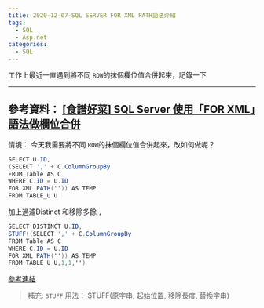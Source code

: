 ```yaml
---
title: 2020-12-07-SQL SERVER FOR XML PATH語法介紹
tags:
  - SQL
  - Asp.net
categories:
  - SQL
---
```

工作上最近一直遇到將不同 `ROW`的抹個欄位值合併起來，記錄一下
<!-- more -->
---
參考資料：
[[食譜好菜] SQL Server 使用「FOR XML」語法做欄位合併](https://dotblogs.com.tw/supershowwei/2016/01/26/145353)
---
情境：
今天我需要將不同 `ROW`的抹個欄位值合併起來，改如何做呢？

```C#
SELECT U.ID,
(SELECT ',' + C.ColumnGroupBy
FROM Table AS C
WHERE C.ID = U.ID
FOR XML PATH('')) AS TEMP 
FROM TABLE_U U
```

加上過濾Distinct 和移除多餘 `,`
```C#
SELECT DISTINCT U.ID,
STUFF((SELECT ',' + C.ColumnGroupBy
FROM Table AS C
WHERE C.ID = U.ID
FOR XML PATH('')) AS TEMP 
FROM TABLE_U U,1,1,'')
```

[參考連結](https://social.msdn.microsoft.com/Forums/en-US/a04bac03-3f72-402f-a7ee-7f7e82b74ed7/remove-null-or-blank-in-stuff-sql?forum=transactsql)

> 補充:
`STUFF` 用法：
STUFF(原字串, 起始位置, 移除長度, 替換字串)

